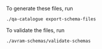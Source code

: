 To generate these files, run

```bash
./qa-catalogue export-schema-files
```

To validate the files, run

```bash
./avram-schemas/validate-schemas
```
